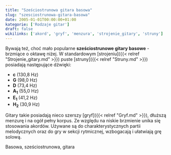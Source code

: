 ```yaml
---
title: "Sześciostrunowa gitara basowa"
slug: "szesciostrunowa-gitara-basowa"
date: 2005-01-01T00:00:00+01:00
kategorie: ['Rodzaje gitar']
draft: false
wikilinks: ['akord', 'gryf', 'menzura', 'strojenie_gitary', 'struny']
---
```

Bywają też, choć mało popularne **sześciostrunowe gitary basowe** -
brzmiące o oktawę niżej. W standardowym
[strojeniu]({{< relref "Strojenie_gitary.md" >}}) puste
[struny]({{< relref "Struny.md" >}}) posiadają następujące dźwięki:

  - **c** (130,8 Hz)
  - **G** (98,0 Hz)
  - **D** (73,4 Hz)
  - **A<sub>1</sub>** (55,0 Hz)
  - **E<sub>1</sub>** (41,2 Hz)
  - **H<sub>2</sub>** (30,9 Hz)

Gitary takie posiadają nieco szerszy [gryf]({{< relref "Gryf.md" >}}), dłuższą
menzurę<!-- link nie odnosił się do niczego: 'Sześciostrunowa gitara basowa' (PosixPath('Sześciostrunowa_gitara_basowa.md')) links to 'menzura' (PosixPath('/no/path/exists')) and that does not exist --> i na ogół pełny korpus. Ze względu na
niskie brzmienie unika się stosowania akordów<!-- link nie odnosił się do niczego: 'Sześciostrunowa gitara basowa' (PosixPath('Sześciostrunowa_gitara_basowa.md')) links to 'akord' (PosixPath('/no/path/exists')) and that does not exist -->.
Używane są do charakterystycznych partii melodycznych oraz do gry w
sekcji rytmicznej, wzbogacają i ułatwiają grę solową.

Basowa, sześciostrunowa, gitara<!-- link nie odnosił się do niczego: 'Sześciostrunowa gitara basowa' (PosixPath('Sześciostrunowa_gitara_basowa.md')) links to 'kategoria:rodzaje_gitar' (PosixPath('/no/path/exists')) and that does not exist -->
